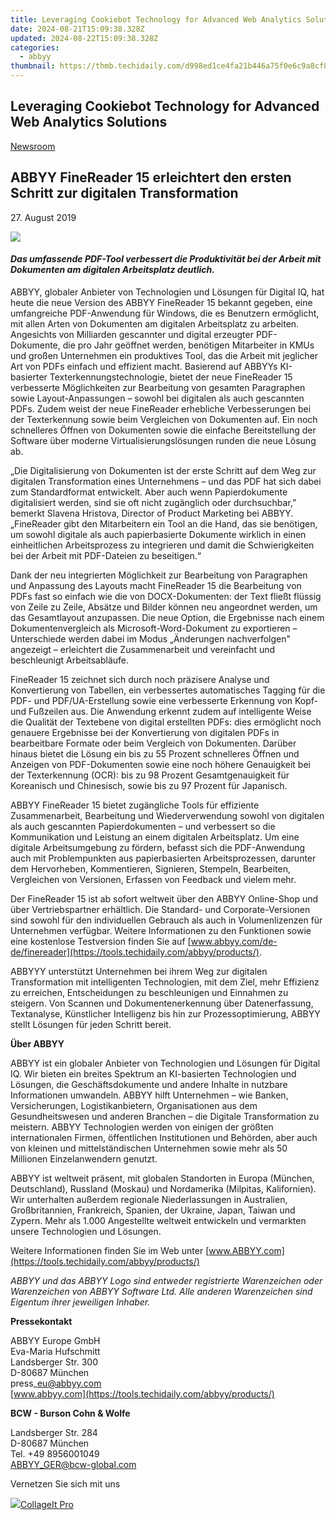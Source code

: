 ```yaml
---
title: Leveraging Cookiebot Technology for Advanced Web Analytics Solutions
date: 2024-08-21T15:09:38.328Z
updated: 2024-08-22T15:09:38.328Z
categories:
  - abbyy
thumbnail: https://thmb.techidaily.com/d998ed1ce4fa21b446a75f0e6c9a8cf84aeb11cbd732d7f1223ebbfd05a07e14.jpg
---
```


## Leveraging Cookiebot Technology for Advanced Web Analytics Solutions

[Newsroom](https://tools.techidaily.com/abbyy/products/)

## ABBYY FineReader 15 erleichtert den ersten Schritt zur digitalen Transformation

27\. August 2019

![](https://content.abbyy.com/-/media/project/abbyy/abbyy/branchtemplates/shutterstock_1272462163_1296-x-729.jpg?h=729&iar=0&w=1296)

#### _Das umfassende PDF-Tool verbessert die Produktivität bei der Arbeit mit Dokumenten am digitalen Arbeitsplatz deutlich._

ABBYY, globaler Anbieter von Technologien und Lösungen für Digital IQ, hat heute die neue Version des ABBYY FineReader 15 bekannt gegeben, eine umfangreiche PDF-Anwendung für Windows, die es Benutzern ermöglicht, mit allen Arten von Dokumenten am digitalen Arbeitsplatz zu arbeiten. Angesichts von Milliarden gescannter und digital erzeugter PDF-Dokumente, die pro Jahr geöffnet werden, benötigen Mitarbeiter in KMUs und großen Unternehmen ein produktives Tool, das die Arbeit mit jeglicher Art von PDFs einfach und effizient macht. Basierend auf ABBYYs KI-basierter Texterkennungstechnologie, bietet der neue FineReader 15 verbesserte Möglichkeiten zur Bearbeitung von gesamten Paragraphen sowie Layout-Anpassungen – sowohl bei digitalen als auch gescannten PDFs. Zudem weist der neue FineReader erhebliche Verbesserungen bei der Texterkennung sowie beim Vergleichen von Dokumenten auf. Ein noch schnelleres Öffnen von Dokumenten sowie die einfache Bereitstellung der Software über moderne Virtualisierungslösungen runden die neue Lösung ab.

„Die Digitalisierung von Dokumenten ist der erste Schritt auf dem Weg zur digitalen Transformation eines Unternehmens – und das PDF hat sich dabei zum Standardformat entwickelt. Aber auch wenn Papierdokumente digitalisiert werden, sind sie oft nicht zugänglich oder durchsuchbar,” bemerkt Slavena Hristova, Director of Product Marketing bei ABBYY. „FineReader gibt den Mitarbeitern ein Tool an die Hand, das sie benötigen, um sowohl digitale als auch papierbasierte Dokumente wirklich in einen einheitlichen Arbeitsprozess zu integrieren und damit die Schwierigkeiten bei der Arbeit mit PDF-Dateien zu beseitigen.“

Dank der neu integrierten Möglichkeit zur Bearbeitung von Paragraphen und Anpassung des Layouts macht FineReader 15 die Bearbeitung von PDFs fast so einfach wie die von DOCX-Dokumenten: der Text fließt flüssig von Zeile zu Zeile, Absätze und Bilder können neu angeordnet werden, um das Gesamtlayout anzupassen. Die neue Option, die Ergebnisse nach einem Dokumentenvergleich als Microsoft-Word-Dokument zu exportieren – Unterschiede werden dabei im Modus „Änderungen nachverfolgen" angezeigt – erleichtert die Zusammenarbeit und vereinfacht und beschleunigt Arbeitsabläufe.

FineReader 15 zeichnet sich durch noch präzisere Analyse und Konvertierung von Tabellen, ein verbessertes automatisches Tagging für die PDF- und PDF/UA-Erstellung sowie eine verbesserte Erkennung von Kopf- und Fußzeilen aus. Die Anwendung erkennt zudem auf intelligente Weise die Qualität der Textebene von digital erstellten PDFs: dies ermöglicht noch genauere Ergebnisse bei der Konvertierung von digitalen PDFs in bearbeitbare Formate oder beim Vergleich von Dokumenten. Darüber hinaus bietet die Lösung ein bis zu 55 Prozent schnelleres Öffnen und Anzeigen von PDF-Dokumenten sowie eine noch höhere Genauigkeit bei der Texterkennung (OCR): bis zu 98 Prozent Gesamtgenauigkeit für Koreanisch und Chinesisch, sowie bis zu 97 Prozent für Japanisch.

ABBYY FineReader 15 bietet zugängliche Tools für effiziente Zusammenarbeit, Bearbeitung und Wiederverwendung sowohl von digitalen als auch gescannten Papierdokumenten – und verbessert so die Kommunikation und Leistung an einem digitalen Arbeitsplatz. Um eine digitale Arbeitsumgebung zu fördern, befasst sich die PDF-Anwendung auch mit Problempunkten aus papierbasierten Arbeitsprozessen, darunter dem Hervorheben, Kommentieren, Signieren, Stempeln, Bearbeiten, Vergleichen von Versionen, Erfassen von Feedback und vielem mehr.

Der FineReader 15 ist ab sofort weltweit über den ABBYY Online-Shop und über Vertriebspartner erhältlich. Die Standard- und Corporate-Versionen sind sowohl für den individuellen Gebrauch als auch in Volumenlizenzen für Unternehmen verfügbar. Weitere Informationen zu den Funktionen sowie eine kostenlose Testversion finden Sie auf [www.abbyy.com/de-de/finereader](https://tools.techidaily.com/abbyy/products/).

ABBYYY unterstützt Unternehmen bei ihrem Weg zur digitalen Transformation mit intelligenten Technologien, mit dem Ziel, mehr Effizienz zu erreichen, Entscheidungen zu beschleunigen und Einnahmen zu steigern. Von Scannen und Dokumentenerkennung über Datenerfassung, Textanalyse, Künstlicher Intelligenz bis hin zur Prozessoptimierung, ABBYY stellt Lösungen für jeden Schritt bereit.

**Über ABBYY**

ABBYY ist ein globaler Anbieter von Technologien und Lösungen für Digital IQ. Wir bieten ein breites Spektrum an KI-basierten Technologien und Lösungen, die Geschäftsdokumente und andere Inhalte in nutzbare Informationen umwandeln. ABBYY hilft Unternehmen – wie Banken, Versicherungen, Logistikanbietern, Organisationen aus dem Gesundheitswesen und anderen Branchen – die Digitale Transformation zu meistern. ABBYY Technologien werden von einigen der größten internationalen Firmen, öffentlichen Institutionen und Behörden, aber auch von kleinen und mittelständischen Unternehmen sowie mehr als 50 Millionen Einzelanwendern genutzt.

ABBYY ist weltweit präsent, mit globalen Standorten in Europa (München, Deutschland), Russland (Moskau) und Nordamerika (Milpitas, Kalifornien). Wir unterhalten außerdem regionale Niederlassungen in Australien, Großbritannien, Frankreich, Spanien, der Ukraine, Japan, Taiwan und Zypern. Mehr als 1.000 Angestellte weltweit entwickeln und vermarkten unsere Technologien und Lösungen.

Weitere Informationen finden Sie im Web unter [www.ABBYY.com](https://tools.techidaily.com/abbyy/products/)

_ABBYY und das ABBYY Logo sind entweder registrierte Warenzeichen oder Warenzeichen von ABBYY Software Ltd. Alle anderen Warenzeichen sind Eigentum ihrer jeweiligen Inhaber._

**Pressekontakt**

ABBYY Europe GmbH  
Eva-Maria Hufschmitt  
Landsberger Str. 300  
D-80687 München  
press\_eu@abbyy.com  
[www.abbyy.com](https://tools.techidaily.com/abbyy/products/)

**BCW - Burson Cohn & Wolfe**

Landsberger Str. 284  
D-80687 München  
Tel. +49 8956001049  
[ABBYY\_GER@bcw-global.com](https://tools.techidaily.com/abbyy/products/)

Vernetzen Sie sich mit uns

<ins class="adsbygoogle"
     style="display:block"
     data-ad-format="autorelaxed"
     data-ad-client="ca-pub-7571918770474297"
     data-ad-slot="1223367746"></ins>



<ins class="adsbygoogle"
     style="display:block"
     data-ad-client="ca-pub-7571918770474297"
     data-ad-slot="8358498916"
     data-ad-format="auto"
     data-full-width-responsive="true"></ins>

<!-- affiliate ads begin -->
<a href="https://secure.2checkout.com/order/checkout.php?PRODS=4530091&QTY=1&AFFILIATE=108875&CART=1"><img src="https://www.pearlmountainsoft.com/n_img/product/cit_win/banScrn.jpg" border="0">CollageIt Pro</a>
<!-- affiliate ads end -->